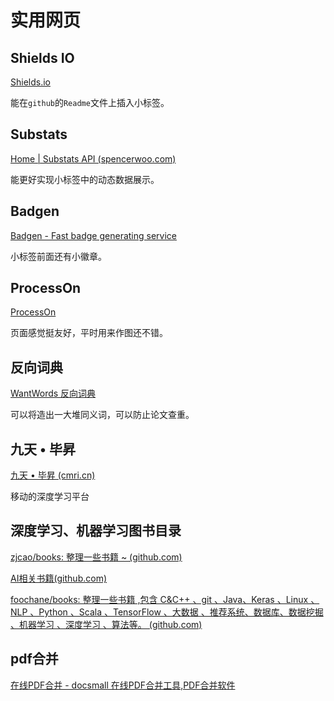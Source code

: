 # 实用网页

## Shields IO 

[Shields.io](https://shields.io/)


能在`github`的`Readme`文件上插入小标签。

## Substats 

[Home | Substats API (spencerwoo.com)](https://api.spencerwoo.com/substats/)

能更好实现小标签中的动态数据展示。

## Badgen

[Badgen - Fast badge generating service](https://badgen.net/)

小标签前面还有小徽章。

## ProcessOn

[ProcessOn](https://www.processon.com/)

页面感觉挺友好，平时用来作图还不错。

## 反向词典

[WantWords 反向词典](https://wantwords.net/)

可以将造出一大堆同义词，可以防止论文查重。

## 九天 • 毕昇

[九天 • 毕昇 (cmri.cn)](https://jtedu.cmri.cn/#/home)

移动的深度学习平台

## 深度学习、机器学习图书目录

[zjcao/books: 整理一些书籍 ~ (github.com)](https://github.com/zjcao/books)

[AI相关书籍(github.com)](https://github.com/Kensuke-Hinata/statistic/tree/master/AI/books)

[foochane/books: 整理一些书籍 ,包含 C&C++ 、git 、Java、Keras 、Linux 、NLP 、Python 、Scala 、TensorFlow 、大数据 、推荐系统、数据库、数据挖掘 、机器学习 、深度学习 、算法等。 (github.com)](https://github.com/foochane/books)

## pdf合并

[在线PDF合并 - docsmall 在线PDF合并工具,PDF合并软件](https://docsmall.com/pdf-merge)

